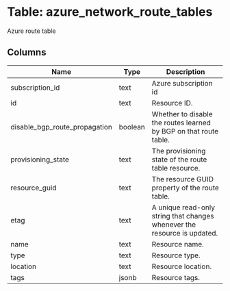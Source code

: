 
# Table: azure_network_route_tables
Azure route table
## Columns
| Name        | Type           | Description  |
| ------------- | ------------- | -----  |
|subscription_id|text|Azure subscription id|
|id|text|Resource ID.|
|disable_bgp_route_propagation|boolean|Whether to disable the routes learned by BGP on that route table.|
|provisioning_state|text|The provisioning state of the route table resource.|
|resource_guid|text|The resource GUID property of the route table.|
|etag|text|A unique read-only string that changes whenever the resource is updated.|
|name|text|Resource name.|
|type|text|Resource type.|
|location|text|Resource location.|
|tags|jsonb|Resource tags.|
